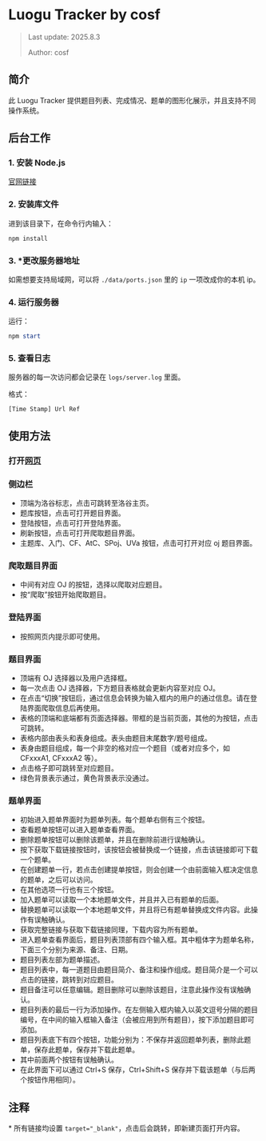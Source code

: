 # Luogu Tracker by cosf

> Last update: 2025.8.3
>
> Author: cosf

## 简介

此 Luogu Tracker 提供题目列表、完成情况、题单的图形化展示，并且支持不同操作系统。

## 后台工作

### 1. 安装 Node.js

[官网链接](https://nodejs.org/en/download/)

### 2. 安装库文件

进到该目录下，在命令行内输入：

```powershell
npm install
```

### 3. *更改服务器地址

如需想要支持局域网，可以将 `./data/ports.json` 里的 `ip` 一项改成你的本机 ip。

### 4. 运行服务器

运行：

```powershell
npm start
```

### 5. 查看日志

服务器的每一次访问都会记录在 `logs/server.log` 里面。

格式：

```log
[Time Stamp] Url Ref
```

## 使用方法

### 打开[网页](http://localhost:5167/)

### 侧边栏

- 顶端为洛谷标志，点击可跳转至洛谷主页。
- 题库按钮，点击可打开题目界面。
- 登陆按钮，点击可打开登陆界面。
- 刷新按钮，点击可打开爬取题目界面。
- 主题库、入门、CF、AtC、SPoj、UVa 按钮，点击可打开对应 oj 题目界面。

### 爬取题目界面

- 中间有对应 OJ 的按钮，选择以爬取对应题目。
- 按“爬取”按钮开始爬取题目。

### 登陆界面

- 按照网页内提示即可使用。

### 题目界面

- 顶端有 OJ 选择器以及用户选择框。
- 每一次点击 OJ 选择器，下方题目表格就会更新内容至对应 OJ。
- 在点击“切换”按钮后，通过信息会转换为输入框内的用户的通过信息。请在登陆界面爬取信息后再使用。
- 表格的顶端和底端都有页面选择器。带框的是当前页面，其他的为按钮，点击可跳转。
- 表格内部由表头和表身组成。表头由题目末尾数字/题号组成。
- 表身由题目组成，每一个非空的格对应一个题目（或者对应多个，如 CFxxxA1, CFxxxA2 等）。
- 点击格子即可跳转至对应题目。
- 绿色背景表示通过，黄色背景表示没通过。

### 题单界面

- 初始进入题单界面时为题单列表。每个题单右侧有三个按钮。
- 查看题单按钮可以进入题单查看界面。
- 删除题单按钮可以删除该题单，并且在删除前进行误触确认。
- 按下获取下载链接按钮时，该按钮会被替换成一个链接，点击该链接即可下载一个题单。
- 在创建题单一行，若点击创建提单按钮，则会创建一个由前面输入框决定信息的题单，之后可以访问。
- 在其他选项一行也有三个按钮。
- 加入题单可以读取一个本地题单文件，并且并入已有题单的后面。
- 替换题单可以读取一个本地题单文件，并且将已有题单替换成文件内容。此操作有误触确认。
- 获取完整链接与获取下载链接同理，下载内容为所有题单。
- 进入题单查看界面后，题目列表顶部有四个输入框。其中粗体字为题单名称，下面三个分别为来源、备注、日期。
- 题目列表左部为题单描述。
- 题目列表中，每一道题目由题目简介、备注和操作组成。题目简介是一个可以点击的链接，跳转到对应题目。
- 题目备注可以任意编辑。题目删除可以删除该题目，注意此操作没有误触确认。
- 题目列表的最后一行为添加操作。在左侧输入框内输入以英文逗号分隔的题目编号，在中间的输入框输入备注（会被应用到所有题目），按下添加题目即可添加。
- 题目列表底下有四个按钮，功能分别为：不保存并返回题单列表，删除此题单，保存此题单，保存并下载此题单。
- 其中前面两个按钮有误触确认。
- 在此界面下可以通过 Ctrl+S 保存，Ctrl+Shift+S 保存并下载该题单（与后两个按钮作用相同）。

## 注释

\* 所有链接均设置 `target="_blank"`，点击后会跳转，即新建页面打开内容。
